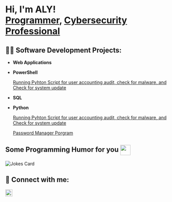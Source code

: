 <h1>Hi, I'm ALY! <br/><a href="https://github.com/AR-Rui-Aly">Programmer</a>, <a href="https://www.linkedin.com/in/rui-aly/">Cybersecurity Professional</a>

<h2>👨‍💻 Software Development Projects:</h2>


- <b>Web Applications</b>
  
- <b>PowerShell</b>

  [Running Pyhton Script for user accounting audit, check for malware, and Check for system update ](https://github.com/AR-Rui-Aly/security-automation)


- <b>SQL </b>
  
- <b>Python</b>

  [Running Pyhton Script for user accounting audit, check for malware, and Check for system update ](https://github.com/AR-Rui-Aly/security-automation)
  
  [Password Manager Porgram](https://github.com/AR-Rui-Aly/python-for-cyber-security/tree/master/python%20basics/files/Password%20Manager%20Program)

  



<h2> Some Programming Humor for you <img align ='center' src='https://media2.giphy.com/media/UQDSBzfyiBKvgFcSTw/giphy.gif?cid=ecf05e47p3cd513axbek3f56ti3jzizq8hincw20jauyyfyw&rid=giphy.gif' width = '32px'></h2>

![Jokes Card](https://readme-jokes.vercel.app/api?theme=solarized-light)

<h2> 🤳 Connect with me:</h2>


[<img align="left" alt="JoshMadakor | LinkedIn" width="22px" src="https://cdn.jsdelivr.net/npm/simple-icons@v3/icons/linkedin.svg" />][linkedin]





[linkedin]:https://www.linkedin.com/in/rui-aly/

<!--


Here are some ideas to get you started:

- 🔭 I’m currently working on ...
- 🌱 I’m currently learning ...
- 👯 I’m looking to collaborate on ...
- 🤔 I’m looking for help with ...
- 💬 Ask me about ...
- 📫 How to reach me: ...
- 😄 Pronouns: ...
- ⚡ Fun fact: ...
-->
